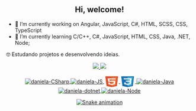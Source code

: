 <div align="center">
<h2> Hi, welcome!</h2>
</div>

- 🔭 I’m currently working on Angular, JavaScript, C#, HTML, SCSS, CSS, TypeScript
- 🌱 I’m currently learning C/C++, C#, JavaScript, HTML, CSS, Java, .NET, Node;

🤓 Estudando projetos e desenvolvendo ideias.

<div align="center">
  <a href="https://github.com/Danielajdsilva">
  <img height="180em" src="https://github-readme-stats.vercel.app/api?username=Danielajdsilva&show_icons=true&theme=merko&include_all_commits=true&count_private=true"/>
  <img height="180em" src="https://github-readme-stats.vercel.app/api/top-langs/?username=Danielajdsilva&layout=compact&langs_count=7&theme=merko"/>
</div>
  
<div style="display: inline_block" align="center"><br>
  <img align="center" alt="daniela-CSharp" height="30" width="40" src="https://cdn.jsdelivr.net/gh/devicons/devicon/icons/csharp/csharp-original.svg">
  <img align="center" alt="daniela-JS" height="30" width="40" src="https://cdn.jsdelivr.net/gh/devicons/devicon/icons/javascript/javascript-original.svg">
  <img align="center" alt="daniela-HTML" height="30" width="40" src="https://raw.githubusercontent.com/devicons/devicon/master/icons/html5/html5-original.svg">
  <img align="center" alt="daniela-CSS" height="30" width="40" src="https://raw.githubusercontent.com/devicons/devicon/master/icons/css3/css3-original.svg">
  <img align="center" alt="daniela-Java" height="30" width="40" src="https://cdn.jsdelivr.net/gh/devicons/devicon/icons/java/java-original.svg">
  <img align="center" alt="daniela-dotnet" height="30" width="40" src="https://cdn.jsdelivr.net/gh/devicons/devicon/icons/dotnetcore/dotnetcore-original.svg">
  <img align="center" alt="daniela-Node" height="30" width="40" src="https://cdn.jsdelivr.net/gh/devicons/devicon/icons/nodejs/nodejs-original.svg">
</div>
  
<div align="center">

  ![Snake animation](https://github.com/danielajosedasilva/danielajosedasilva/blob/output/github-contribution-grid-snake.svg)
  
</div>
